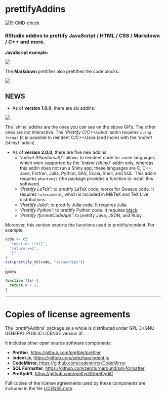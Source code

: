 # **prettifyAddins**

<!-- badges: start -->
[![R-CMD-check](https://github.com/stla/prettifyAddins/workflows/R-CMD-check/badge.svg)](https://github.com/stla/prettifyAddins/actions)
<!-- badges: end -->

### RStudio addins to prettify JavaScript / HTML / CSS / Markdown / C++ and more.

**JavaScript example:**

![](https://raw.githubusercontent.com/stla/prettifyAddins/master/inst/screenshots/prettifyAddins_js.gif)

The **Markdown** prettifier also prettifies the code blocks:

![](https://raw.githubusercontent.com/stla/prettifyAddins/master/inst/screenshots/prettifyAddins_md.gif)


## NEWS

- As of **version 1.0.0**, there are six addins:

![](https://raw.githubusercontent.com/stla/prettifyAddins/master/inst/screenshots/addins_1-0-0.png)

The 'shiny' addins are the ones you can see on the above GIFs. The other ones 
are not interactive. The *'Prettify C/C++/Java'* addin requires `clang-format` 
(it is possible to reindent C/C++/Java (and more) with the *'Indent (shiny)'* 
addin).

- As of **version 2.0.0**, there are five new addins: 
  - *'Indent (PhantomJS)':* allows to reindent code for some languages which 
  were supported by the *'Indent (shiny)'* addin only, whereas this addin does 
  not run a Shiny app; these languages are C, C++, Java, Fortran, Julia, Python, 
  SAS, Scala, Shell, and SQL. This addin requires `phantomjs` (the package 
  provides a function to install this software).
  - *'Prettify LaTeX':* to prettify LaTeX code; works for Sweave code. It 
  requires `latexindent`, which is included in MikTeX and TeX Live 
  distributions.
  - *'Prettify Julia':* to prettify Julia code. It requires Julia.
  - *'Prettify Python':* to prettify Python code. It requires 
  [black](https://github.com/psf/black).
  - *'Prettify (formatCodeApi)':* to prettify Java, JSON, and Ruby. 

Moreover, this version exports the functions used to prettify/reindent. 
For example:

```r
code <- c(
  "function f(x){",
  "return x+1",
  "}"
)
cat(prettify_V8(code, "javascript"))
```
gives
```js
function f(x) {
  return x + 1;
}
```

___

# __Copies of license agreements__

The 'prettifyAddins' package as a whole is distributed under GPL-3 (GNU
GENERAL PUBLIC LICENSE version 3).

It includes other open source software components:

- **Prettier**, https://github.com/prettier/prettier
- **indent.js**, https://github.com/zebzhao/indent.js
- **CodeMirror**, https://github.com/codemirror/CodeMirror
- **SQL Formatter**, https://github.com/zeroturnaround/sql-formatter
- **Prettydiff**, https://github.com/prettydiff/prettydiff

Full copies of the license agreements used by these components are included
in the file [LICENSE.note](https://github.com/stla/prettifyAddins/blob/master/LICENSE.note).
